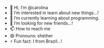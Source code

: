 - 👋 Hi, I’m @carolina
- 👀 I’m interested in learn about new things...!
- 🌱 I’m currently learning about programming.
- 💞️ I’m looking for new friends...!
- 📫 How to reach me
- 😄 Pronouns: she\her
- ⚡ Fun fact: I from Brazil...!

<!---
carol023/carol023 is a ✨ special ✨ repository because its `README.md` (this file) appears on your GitHub profile.
You can click the Preview link to take a look at your changes.
--->
